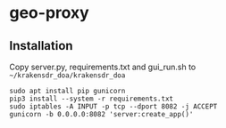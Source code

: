 # geo-proxy

## Installation
Copy server.py, requirements.txt and gui_run.sh to `~/krakensdr_doa/krakensdr_doa`
```
sudo apt install pip gunicorn
pip3 install --system -r requirements.txt
sudo iptables -A INPUT -p tcp --dport 8082 -j ACCEPT
gunicorn -b 0.0.0.0:8082 'server:create_app()'
```

<!---After the reboot, server should start and be reachable on the 8082 port. It writes logs to 
`~/krakensdr_doa/krakensdr_doa/gunicorn.log`.

In case there are problems, the server can be started manually by running
```
gunicorn -b 0.0.0.0:8082 'server:create_app()'
```--->
